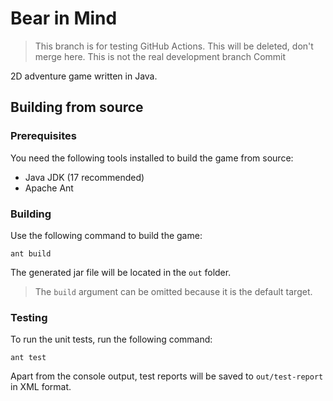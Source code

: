 # Bear in Mind

> This branch is for testing GitHub Actions. This will be deleted, don't merge here.
> This is not the real development branch
> Commit

2D adventure game written in Java.

## Building from source

### Prerequisites

You need the following tools installed to build the game from source:

- Java JDK (17 recommended)
- Apache Ant

### Building

Use the following command to build the game:

```shell
ant build
```

The generated jar file will be located in the `out` folder.

> The `build` argument can be omitted because it is the default target.

### Testing

To run the unit tests, run the following command:

```shell
ant test
```

Apart from the console output, test reports will be saved to `out/test-report` in XML format.
